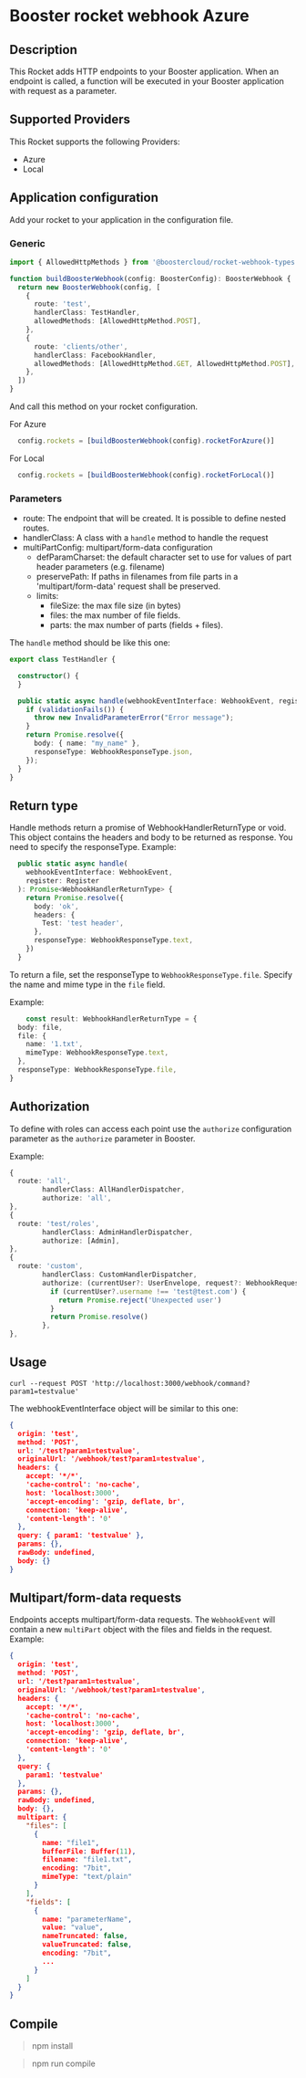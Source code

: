# Booster rocket webhook Azure

## Description
This Rocket adds HTTP endpoints to your Booster application. When an endpoint is called, a function will be executed in your Booster application with request as a parameter. 

## Supported Providers

This Rocket supports the following Providers:

* Azure
* Local

## Application configuration

Add your rocket to your application in the configuration file.

### Generic

```typescript
import { AllowedHttpMethods } from '@boostercloud/rocket-webhook-types'

function buildBoosterWebhook(config: BoosterConfig): BoosterWebhook {
  return new BoosterWebhook(config, [
    {
      route: 'test',
      handlerClass: TestHandler,
      allowedMethods: [AllowedHttpMethod.POST],
    },
    {
      route: 'clients/other',
      handlerClass: FacebookHandler,
      allowedMethods: [AllowedHttpMethod.GET, AllowedHttpMethod.POST],
    },
  ])
}
```

And call this method on your rocket configuration.

For Azure
```typescript
  config.rockets = [buildBoosterWebhook(config).rocketForAzure()]
```

For Local
```typescript
  config.rockets = [buildBoosterWebhook(config).rocketForLocal()]
```

### Parameters

* route: The endpoint that will be created. It is possible to define nested routes.
* handlerClass: A class with a `handle` method to handle the request
* multiPartConfig: multipart/form-data configuration
  * defParamCharset: the default character set to use for values of part header parameters (e.g. filename)
  * preservePath: If paths in filenames from file parts in a 'multipart/form-data' request shall be preserved. 
  * limits:
    * fileSize: the max file size (in bytes)
    * files: the max number of file fields.
    * parts: the max number of parts (fields + files).

The `handle` method should be like this one:

```typescript
export class TestHandler {

  constructor() {
  }

  public static async handle(webhookEventInterface: WebhookEvent, register: Register): Promise<WebhookHandlerReturnType> {
    if (validationFails()) {
      throw new InvalidParameterError("Error message");
    }
    return Promise.resolve({
      body: { name: "my_name" },
      responseType: WebhookResponseType.json,
    });
  }
}
```

## Return type

Handle methods return a promise of WebhookHandlerReturnType or void. This object contains the headers and body to be returned as response. You need to specify the responseType. Example:

```typescript
  public static async handle(
    webhookEventInterface: WebhookEvent,
    register: Register
  ): Promise<WebhookHandlerReturnType> {
    return Promise.resolve({
      body: 'ok',
      headers: {
        Test: 'test header',
      },
      responseType: WebhookResponseType.text,
    })
  }
```

To return a file, set the responseType to `WebhookResponseType.file`. Specify the name and mime type in the `file` field.

Example:

```typescript
    const result: WebhookHandlerReturnType = {
  body: file,
  file: {
    name: '1.txt',
    mimeType: WebhookResponseType.text,
  },
  responseType: WebhookResponseType.file,
}
```

## Authorization

To define with roles can access each point use the `authorize` configuration parameter as the `authorize` parameter in Booster.

Example:

```typescript
{
  route: 'all',
        handlerClass: AllHandlerDispatcher,
        authorize: 'all',
},
{
  route: 'test/roles',
        handlerClass: AdminHandlerDispatcher,
        authorize: [Admin],
},
{
  route: 'custom',
        handlerClass: CustomHandlerDispatcher,
        authorize: (currentUser?: UserEnvelope, request?: WebhookRequest): Promise<void> => {
          if (currentUser?.username !== 'test@test.com') {
            return Promise.reject('Unexpected user')
          }
          return Promise.resolve()
        },
},
```

## Usage

```shell
curl --request POST 'http://localhost:3000/webhook/command?param1=testvalue'
```

The webhookEventInterface object will be similar to this one: 

```json
{
  origin: 'test',
  method: 'POST',
  url: '/test?param1=testvalue',
  originalUrl: '/webhook/test?param1=testvalue',
  headers: {
    accept: '*/*',
    'cache-control': 'no-cache',
    host: 'localhost:3000',
    'accept-encoding': 'gzip, deflate, br',
    connection: 'keep-alive',
    'content-length': '0'
  },
  query: { param1: 'testvalue' },
  params: {},
  rawBody: undefined,
  body: {}
}
```


## Multipart/form-data requests

Endpoints accepts multipart/form-data requests. The `WebhookEvent` will contain a new `multiPart` object with the files and fields in the request. Example:

```json
{
  origin: 'test',
  method: 'POST',
  url: '/test?param1=testvalue',
  originalUrl: '/webhook/test?param1=testvalue',
  headers: {
    accept: '*/*',
    'cache-control': 'no-cache',
    host: 'localhost:3000',
    'accept-encoding': 'gzip, deflate, br',
    connection: 'keep-alive',
    'content-length': '0'
  },
  query: {
    param1: 'testvalue'
  },
  params: {},
  rawBody: undefined,
  body: {},
  multipart: {
    "files": [
      {
        name: "file1",
        bufferFile: Buffer(11),
        filename: "file1.txt",
        encoding: "7bit",
        mimeType: "text/plain"
      }
    ],
    "fields": [
      {
        name: "parameterName",
        value: "value",
        nameTruncated: false,
        valueTruncated: false,
        encoding: "7bit",
        ...
      }
    ]
  }
}
```

## Compile

> npm install

> npm run compile
